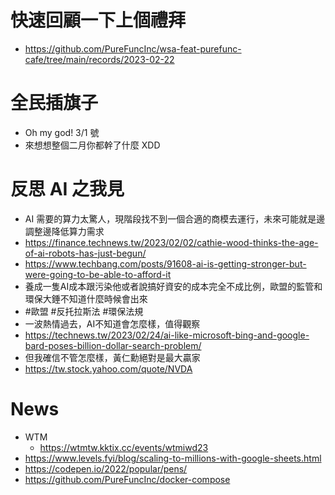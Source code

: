 # 快速回顧一下上個禮拜 
* https://github.com/PureFuncInc/wsa-feat-purefunc-cafe/tree/main/records/2023-02-22

# 全民插旗子
* Oh my god! 3/1 號
* 來想想整個二月你都幹了什麼 XDD

# 反思 AI 之我見
* AI 需要的算力太驚人，現階段找不到一個合適的商模去運行，未來可能就是邊調整邊降低算力需求
* https://finance.technews.tw/2023/02/02/cathie-wood-thinks-the-age-of-ai-robots-has-just-begun/
* https://www.techbang.com/posts/91608-ai-is-getting-stronger-but-were-going-to-be-able-to-afford-it
* 養成一隻AI成本跟污染他或者說搞好資安的成本完全不成比例，歐盟的監管和環保大錘不知道什麼時候會出來
* #歐盟 #反托拉斯法 #環保法規
* 一波熱情過去，AI不知道會怎麼樣，值得觀察
* https://technews.tw/2023/02/24/ai-like-microsoft-bing-and-google-bard-poses-billion-dollar-search-problem/
* 但我確信不管怎麼樣，黃仁勳絕對是最大贏家
* https://tw.stock.yahoo.com/quote/NVDA

# News
* WTM
  * https://wtmtw.kktix.cc/events/wtmiwd23
* https://www.levels.fyi/blog/scaling-to-millions-with-google-sheets.html 
* https://codepen.io/2022/popular/pens/
* https://github.com/PureFuncInc/docker-compose
